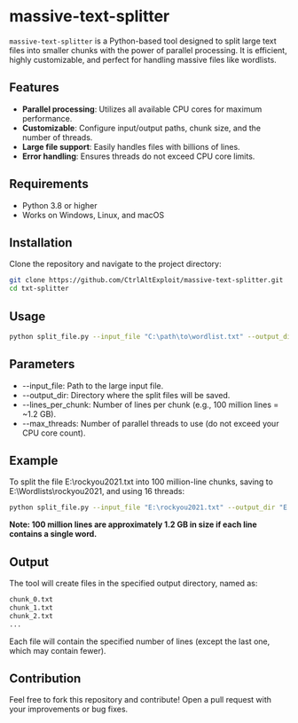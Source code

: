 # massive-text-splitter

`massive-text-splitter` is a Python-based tool designed to split large text files into smaller chunks with the power of parallel processing. It is efficient, highly customizable, and perfect for handling massive files like wordlists.

## Features

- **Parallel processing**: Utilizes all available CPU cores for maximum performance.
- **Customizable**: Configure input/output paths, chunk size, and the number of threads.
- **Large file support**: Easily handles files with billions of lines.
- **Error handling**: Ensures threads do not exceed CPU core limits.

## Requirements

- Python 3.8 or higher
- Works on Windows, Linux, and macOS

## Installation

Clone the repository and navigate to the project directory:

```bash
git clone https://github.com/CtrlAltExploit/massive-text-splitter.git
cd txt-splitter
```

## Usage
```bash
python split_file.py --input_file "C:\path\to\wordlist.txt" --output_dir "C:\path\to\dir" --lines_per_chunk 100000000 --max_threads 16
```

## Parameters

- --input_file: Path to the large input file.
- --output_dir: Directory where the split files will be saved.
- --lines_per_chunk: Number of lines per chunk (e.g., 100 million lines = ~1.2 GB).
- --max_threads: Number of parallel threads to use (do not exceed your CPU core count).

## Example

To split the file E:\rockyou2021.txt into 100 million-line chunks, saving to E:\Wordlists\rockyou2021, and using 16 threads:

```bash
python split_file.py --input_file "E:\rockyou2021.txt" --output_dir "E:\Wordlists\rockyou2021" --lines_per_chunk 100000000 --max_threads 16
```
**Note: 100 million lines are approximately 1.2 GB in size if each line contains a single word.**

## Output
The tool will create files in the specified output directory, named as:
```bash
chunk_0.txt
chunk_1.txt
chunk_2.txt
...
```
Each file will contain the specified number of lines (except the last one, which may contain fewer).

## Contribution
Feel free to fork this repository and contribute! Open a pull request with your improvements or bug fixes.

